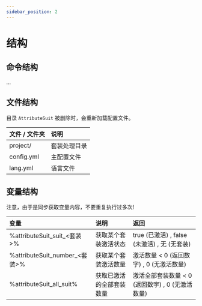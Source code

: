 ```yaml
---
sidebar_position: 2
---
```


# 结构

## 命令结构

...

## 文件结构

目录 `AttributeSuit` 被删除时，会重新加载配置文件。  

|  文件 / 文件夹   | 说明  |
| :--------- | :--------- |
| project/            | 套装处理目录            |
| config.yml          | 主配置文件              |
| lang.yml            | 语言文件                |

## 变量结构

注意，由于是同步获取变量内容，不要重复执行过多次!  

|  变量  |  说明  |  返回  |
| :--------- | :--------- | :--------- |
| %attributeSuit_suit_<套装>%   | 获取某个套装激活状态 | true (已激活) , false (未激活) , 无 (无套装) |
| %attributeSuit_number_<套装>%   | 获取某个套装激活数量 | 激活数量 < 0 (返回数字) ,  0 (无激活数量) |
| %attributeSuit_all_suit%   | 获取已激活的全部套装数量 | 激活全部套装数量 < 0 (返回数字) ,  0 (无激活数量) |


